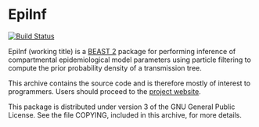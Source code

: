EpiInf
======

[![Build Status](https://travis-ci.org/tgvaughan/EpiInf.svg?branch=master)](https://travis-ci.org/tgvaughan/EpiInf)

EpiInf (working title) is a [BEAST 2](http://www.beast2.org/) package for
performing inference of compartmental epidemiological model parameters using
particle filtering to compute the prior probability density of a transmission
tree.

This archive contains the source code and is therefore mostly of interest to
programmers. Users should proceed to the [project website](http://tgvaughan.github.io/EpiInf).

This package is distributed under version 3 of the GNU General Public License.
See the file COPYING, included in this archive, for more details.
